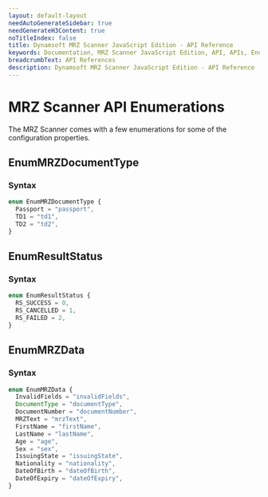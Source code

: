 ```yaml
---
layout: default-layout
needAutoGenerateSidebar: true
needGenerateH3Content: true
noTitleIndex: false
title: Dynamsoft MRZ Scanner JavaScript Edition - API Reference
keywords: Documentation, MRZ Scanner JavaScript Edition, API, APIs, Enumeration, Enums, Enum
breadcrumbText: API References
description: Dynamsoft MRZ Scanner JavaScript Edition - API Reference
---
```


# MRZ Scanner API Enumerations

The MRZ Scanner comes with a few enumerations for some of the configuration properties.

## EnumMRZDocumentType

### Syntax

```ts
enum EnumMRZDocumentType {
  Passport = "passport",
  TD1 = "td1",
  TD2 = "td2",
}
```

## EnumResultStatus

### Syntax

```ts
enum EnumResultStatus {
  RS_SUCCESS = 0,
  RS_CANCELLED = 1,
  RS_FAILED = 2,
}
```

## EnumMRZData

### Syntax

```ts
enum EnumMRZData {
  InvalidFields = "invalidFields",
  DocumentType = "documentType",
  DocumentNumber = "documentNumber",
  MRZText = "mrzText",
  FirstName = "firstName",
  LastName = "lastName",
  Age = "age",
  Sex = "sex",
  IssuingState = "issuingState",
  Nationality = "nationality",
  DateOfBirth = "dateOfBirth",
  DateOfExpiry = "dateOfExpiry",
}
```
